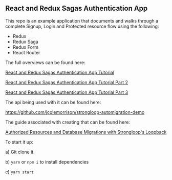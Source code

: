 ## React and Redux Sagas Authentication App

This repo is an example application that documents and walks through a complete Signup, Login and Protected resource flow using the following:

- Redux
- Redux Saga
- Redux Form
- React Router

The full overviews can be found here:

[React and Redux Sagas Authentication App Tutorial](http://start.jcolemorrison.com/react-and-redux-sagas-authentication-app-tutorial/)

[React and Redux Sagas Authentication App Tutorial Part 2](http://start.jcolemorrison.com/react-and-redux-sagas-authentication-app-tutorial-part-2/)

[React and Redux Sagas Authentication App Tutorial Part 3](http://start.jcolemorrison.com/react-and-redux-sagas-authentication-app-tutorial-part-3/)

The api being used with it can be found here:

https://github.com/jcolemorrison/strongloop-automigration-demo

The guide associated with creating that can be found here:

[Authorized Resources and Database Migrations with Strongloop's Loopback](http://start.jcolemorrison.com/authorized-resources-and-database-migrations-with-strongloops-loopback/)

To start it up:

a) Git clone it

b) `yarn` or `npm i` to install dependencies

c) `yarn start`

